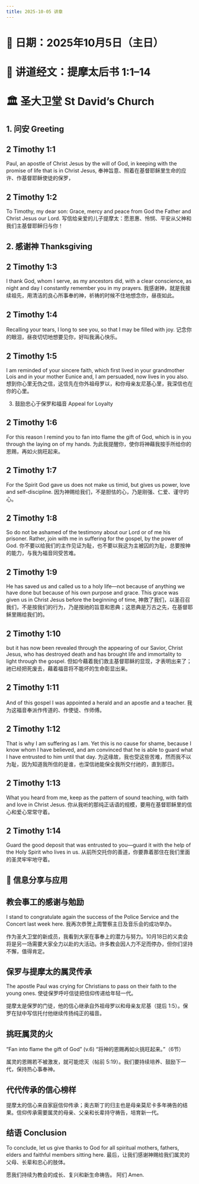 ```yaml
---
title: 2025-10-05 讲章
---
```

 
# 📅 日期：2025年10月5日（主日）
# 📖 讲道经文：提摩太后书 1:1–14
# 🏛️ 圣大卫堂 St David’s Church

## 1. 问安 Greeting

## 2 Timothy 1:1

Paul, an apostle of Christ Jesus by the will of God, in keeping with the promise of life that is in Christ Jesus,
奉神旨意、照着在基督耶稣里生命的应许、作基督耶稣使徒的保罗，

## 2 Timothy 1:2

To Timothy, my dear son: Grace, mercy and peace from God the Father and Christ Jesus our Lord.
写信给亲爱的儿子提摩太：愿恩惠、怜悯、平安从父神和我们主基督耶稣归与你！

## 2. 感谢神 Thanksgiving

## 2 Timothy 1:3

I thank God, whom I serve, as my ancestors did, with a clear conscience, as night and day I constantly remember you in my prayers.
我感谢神，就是我接续祖先，用清洁的良心所事奉的神，祈祷的时候不住地想念你，昼夜如此。

## 2 Timothy 1:4

Recalling your tears, I long to see you, so that I may be filled with joy.
记念你的眼泪，昼夜切切地想要见你，好叫我满心快乐。

## 2 Timothy 1:5

I am reminded of your sincere faith, which first lived in your grandmother Lois and in your mother Eunice and, I am persuaded, now lives in you also.
想到你心里无伪之信，这信先在你外祖母罗以，和你母亲友尼基心里，我深信也在你的心里。

3. 鼓励忠心于保罗和福音 Appeal for Loyalty

## 2 Timothy 1:6

For this reason I remind you to fan into flame the gift of God, which is in you through the laying on of my hands.
为此我提醒你，使你将神藉我按手所给你的恩赐，再如火挑旺起来。

## 2 Timothy 1:7

For the Spirit God gave us does not make us timid, but gives us power, love and self-discipline.
因为神赐给我们，不是胆怯的心，乃是刚强、仁爱、谨守的心。

## 2 Timothy 1:8

So do not be ashamed of the testimony about our Lord or of me his prisoner. Rather, join with me in suffering for the gospel, by the power of God.
你不要以给我们的主作见证为耻，也不要以我这为主被囚的为耻，总要按神的能力，与我为福音同受苦难。

## 2 Timothy 1:9

He has saved us and called us to a holy life—not because of anything we have done but because of his own purpose and grace. This grace was given us in Christ Jesus before the beginning of time,
神救了我们，以圣召召我们，不是按我们的行为，乃是按祂的旨意和恩典；这恩典是万古之先，在基督耶稣里赐给我们的。

## 2 Timothy 1:10

but it has now been revealed through the appearing of our Savior, Christ Jesus, who has destroyed death and has brought life and immortality to light through the gospel.
但如今藉着我们救主基督耶稣的显现，才表明出来了；祂已经把死废去，藉着福音将不能坏的生命彰显出来。

## 2 Timothy 1:11

And of this gospel I was appointed a herald and an apostle and a teacher.
我为这福音奉派作传道的、作使徒、作师傅。

## 2 Timothy 1:12

That is why I am suffering as I am. Yet this is no cause for shame, because I know whom I have believed, and am convinced that he is able to guard what I have entrusted to him until that day.
为这缘故，我也受这些苦难，然而我不以为耻，因为知道我所信的是谁，也深信祂能保全我所交付祂的，直到那日。

## 2 Timothy 1:13

What you heard from me, keep as the pattern of sound teaching, with faith and love in Christ Jesus.
你从我听的那纯正话语的规模，要用在基督耶稣里的信心和爱心常常守着。

## 2 Timothy 1:14

Guard the good deposit that was entrusted to you—guard it with the help of the Holy Spirit who lives in us.
从前所交托你的善道，你要靠着那住在我们里面的圣灵牢牢地守着。

## 📝 信息分享与应用

## 教会事工的感谢与勉励

I stand to congratulate again the success of the Police Service and the Concert last week here.
我再次恭贺上周警察主日及音乐会的成功举办。

作为圣大卫堂的新成员，我看到大家在事奉上的潜力与努力。10月18日的义卖会将是另一场需要大家全力以赴的大活动。许多教会因人力不足而停办，但你们坚持不懈，值得肯定。

## 保罗与提摩太的属灵传承

The apostle Paul was crying for Christians to pass on their faith to the young ones.
使徒保罗呼吁信徒把信仰传递给年轻一代。

提摩太是保罗的门徒，他的信心继承自外祖母罗以和母亲友尼基（提后 1:5）。保罗在狱中写信托付他继续传扬纯正的福音。

## 挑旺属灵的火

“Fan into flame the gift of God” (v.6)
“将神的恩赐再如火挑旺起来。”（6节）

属灵的恩赐若不被激发，就可能熄灭（帖前 5:19）。我们要持续培养、鼓励下一代，保持热心事奉神。

## 代代传承的信心榜样

提摩太的信心来自家庭信仰传承；奥古斯丁的归主也是母亲莫尼卡多年祷告的结果。信仰传承需要属灵的母亲、父亲和长辈持守祷告，培育新一代。

## 结语 Conclusion

To conclude, let us give thanks to God for all spiritual mothers, fathers, elders and faithful members sitting here.
最后，让我们感谢神赐给我们属灵的父母、长辈和忠心的肢体。

愿我们持续为教会的成长、复兴和新生命祷告。
阿们 Amen.



